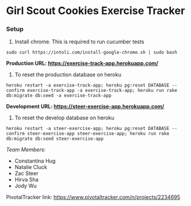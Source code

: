 # Girl Scout Cookies Exercise Tracker


### Setup

1. Install chrome. This is required to run cucumber tests

`
sudo curl https://intoli.com/install-google-chrome.sh | sudo bash
`

**Production URL: https://exercise-track-app.herokuapp.com/**
1. To reset the production database on heroku

`
heroku restart -a exercise-track-app; heroku pg:reset DATABASE --confirm exercise-track-app -a exercise-track-app; heroku run rake db:migrate db:seed -a exercise-track-app
`

**Development URL: https://steer-exercise-app.herokuapp.com/**
1. To reset the develop database on heroku

`
heroku restart -a steer-exercise-app; heroku pg:reset DATABASE --confirm steer-exercise-app steer-exercise-app; heroku run rake db:migrate db:seed steer-exercise-app
`

*Team Members:*
* Constantina Hug
* Natalie Cluck
* Zac Steer
* Hirva Sha
* Jody Wu

PivotalTracker link: https://www.pivotaltracker.com/n/projects/2234695
